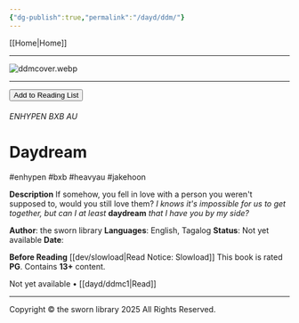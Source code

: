 ```yaml
---
{"dg-publish":true,"permalink":"/dayd/ddm/"}
---
```


[[Home\|Home]]

***

![ddmcover.webp](/img/user/dayd/ddmstorage/ddmcover.webp)

***
<button id="library-toggle" onclick="toggleLibrary()">Add to Reading List</button>

###### ENHYPEN BXB AU
# Daydream
#enhypen #bxb #heavyau #jakehoon

**Description** 
If somehow, you fell in love with a person you weren't supposed to, would you still love them? *I knows it's impossible for us to get together, but can I at least* **daydream** *that I have you by my side?*

**Author**: the sworn library
**Languages**: English, Tagalog
**Status**: Not yet available
**Date**:

**Before Reading**
[[dev/slowload\|Read Notice: Slowload]]
This book is rated **PG**.
Contains **13+** content.

Not yet available • [[dayd/ddmc1\|Read]]

***
Copyright © the sworn library 2025
All Rights Reserved.

<script src="https://starryxoxo.github.io/treeajmgar/src/helpers/imagelist.js"></script>
<script src="https://starryxoxo.github.io/treeajmgar/src/helpers/list.js"></script> 